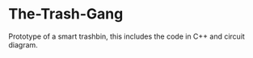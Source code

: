 # The-Trash-Gang

Prototype of a smart trashbin, this includes the code in C++ and circuit diagram. 
